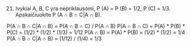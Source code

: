 21. Ivykiai A, B, C yra nepriklausomi, P (A) = P (B) = 1/2, P (C) = 1/3.
Apskaičiuokite P (A ∩ B ∩ C|A ∩ B).

P(A ∩ B ∩ C|A ∩ B) = P(A ∩ B ∩ C) / P(A ∩ B)
P(A ∩ B ∩ C) = P(A) * P(B) * P(C) = (1/2) * (1/2) * (1/3) = 1/12
P(A ∩ B) = P(A) * P(B) = (1/2) * (1/2) = 1/4
P(A ∩ B ∩ C|A ∩ B) = (1/12) / (1/4) = 1/3